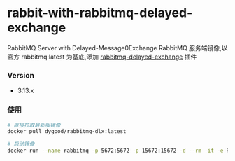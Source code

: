 # rabbit-with-rabbitmq-delayed-exchange

RabbitMQ Server with Delayed-Message0Exchange
RabbitMQ 服务端镜像,以官方 rabbitmq:latest 为基底,添加 [rabbitmq-delayed-exchange](https://github.com/rabbitmq/rabbitmq-delayed-message-exchange) 插件

### Version

- 3.13.x

### 使用

```bash
# 直接拉取最新版镜像
docker pull dygood/rabbitmq-dlx:latest
```

```bash
# 启动镜像
docker run --name rabbitmq -p 5672:5672 -p 15672:15672 -d --rm -it -e RABBITMQ_DEFAULT_USER=guest -e RABBITMQ_DEFAULT_PASS=guest dygood/rabbitmq-dlx:latest
```
